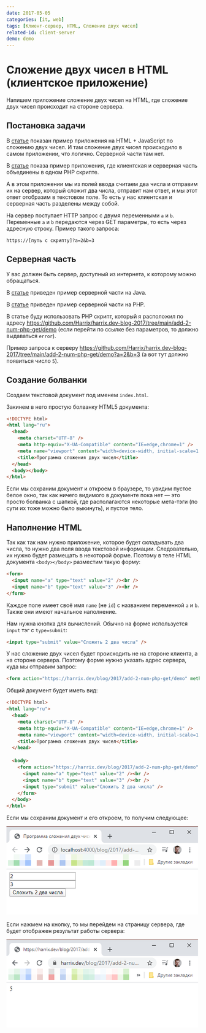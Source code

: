 ```yaml
---
date: 2017-05-05
categories: [it, web]
tags: [Клиент-сервер, HTML, Сложение двух чисел]
related-id: client-server
demo: demo
---
```


# Сложение двух чисел в HTML (клиентское приложение)

Напишем приложение сложение двух чисел на HTML, где сложение двух чисел происходит на стороне сервера.

## Постановка задачи

В [статье](https://github.com/Harrix/harrix.dev-blog-2015/blob/main/add-2-num-js/add-2-num-js.md) показан пример приложения на HTML + JavaScript по сложению двух чисел. И там сложение двух чисел происходило в самом приложении, что логично. Серверной части там нет.

В [статье](https://github.com/Harrix/harrix.dev-blog-2015/blob/main/add-2-num-php/add-2-num-php.md) показа пример приложения, где клиентская и серверная часть объединены в одном PHP скрипте.

А в этом приложении мы из полей ввода считаем два числа и отправим их на сервер, который сложит два числа, отправит нам ответ, и мы этот ответ отобразим в текстовом поле. То есть у нас клиентская и серверная часть разделены между собой.

На сервер поступает HTTP запрос с двумя переменными `a` и `b`. Переменные `a` и `b` передаются через GET параметры, то есть через адресную строку. Пример такого запроса:

```text
https://[путь с скрипту]?a=2&b=3
```

## Серверная часть

У вас должен быть сервер, доступный из интернета, к которому можно обращаться.

В [статье](https://github.com/Harrix/harrix.dev-blog-2017/blob/main/add-2-num-java-get/add-2-num-java-get.md) приведен пример серверной части на Java.

В [статье](https://github.com/Harrix/harrix.dev-blog-2017/blob/main/add-2-num-php-get/add-2-num-php-get.md) приведен пример серверной части на PHP.

В статье буду использовать PHP скрипт, который я расположил по адресу <https://github.com/Harrix/harrix.dev-blog-2017/tree/main/add-2-num-php-get/demo> (если перейти по ссылке без параметров, то должно выдаваться `error`).

Пример запроса к серверу <https://github.com/Harrix/harrix.dev-blog-2017/tree/main/add-2-num-php-get/demo?a=2&b=3> (а вот тут должно появиться число `5`).

## Создание болванки

Создаем текстовой документ под именем `index.html`.

Закинем в него простую болванку HTML5 документа:

```html
<!DOCTYPE html>
<html lang="ru">
  <head>
    <meta charset="UTF-8" />
    <meta http-equiv="X-UA-Compatible" content="IE=edge,chrome=1" />
    <meta name="viewport" content="width=device-width, initial-scale=1.0" />
    <title>Программа сложения двух чисел</title>
  </head>
  <body></body>
</html>
```

Если мы сохраним документ и откроем в браузере, то увидим пустое белое окно, так как ничего видимого в документе пока нет — это просто болванка с шапкой, где располагаются некоторые мета-тэги (по сути их тоже можно было выкинуть), и пустое тело.

## Наполнение HTML

Так как так нам нужно приложение, которое будет складывать два числа, то нужно два поля ввода текстовой информации. Следовательно, их нужно будет размещать в некоторой форме. Поэтому в теле HTML документа `<body></body>` разместим такую форму:

```html
<form>
  <input name="a" type="text" value="2" /><br />
  <input name="b" type="text" value="3" /><br />
</form>
```

Каждое поле имеет своё имя `name` (не `id`) с названием переменной `a` и `b`. Также они имеют начальное наполнение.

Нам нужна кнопка для вычислений. Обычно на форме используется `input` тэг с `type=submit`:

```html
<input type="submit" value="Сложить 2 два числа" />
```

У нас сложение двух чисел будет происходить не на стороне клиента, а на стороне сервера. Поэтому форме нужно указать адрес сервера, куда мы отправим запрос:

```html
<form action="https://harrix.dev/blog/2017/add-2-num-php-get/demo" method="get"></form>
```

Общий документ будет иметь вид:

```html
<!DOCTYPE html>
<html lang="ru">
  <head>
    <meta charset="UTF-8" />
    <meta http-equiv="X-UA-Compatible" content="IE=edge,chrome=1" />
    <meta name="viewport" content="width=device-width, initial-scale=1.0" />
    <title>Программа сложения двух чисел</title>
  </head>

  <body>
    <form action="https://harrix.dev/blog/2017/add-2-num-php-get/demo" method="get">
      <input name="a" type="text" value="2" /><br />
      <input name="b" type="text" value="3" /><br />
      <input type="submit" value="Сложить 2 два числа" />
    </form>
  </body>
</html>
```

Если мы сохраним документ и его откроем, то получим следующее:

![Получившаяся HTML страница](img/result_01.png)

Если нажмем на кнопку, то мы перейдем на страницу сервера, где будет отображен результат работы сервера:

![Результат выполнения программы](img/result_02.png)
